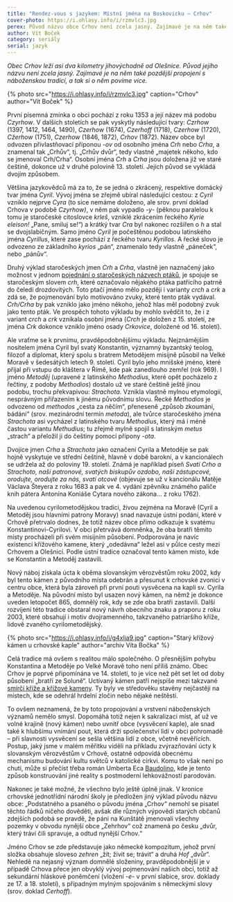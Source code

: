 ```yaml
---
title: "Rendez-vous s jazykem: Místní jména na Boskovicku – Crhov"
cover-photo: https://i.ohlasy.info/i/rzmvlc3.jpg
perex: Původ názvu obce Crhov není zcela jasný. Zajímavé je na něm také pozdější propojení s náboženskou tradicí.
author: Vít Boček
category: seriály
serial: jazyk
---
```


*Obec Crhov leží asi dva kilometry jihovýchodně od Olešnice. Původ jejího názvu není zcela jasný. Zajímavé je na něm také pozdější propojení s náboženskou tradicí, a tak si o něm povíme více.*

{% photo src="https://i.ohlasy.info/i/rzmvlc3.jpg" caption="Crhov" author="Vít Boček" %}

První písemná zmínka o obci pochází z roku 1353 a její název má podobu *Czyrhow*. V dalších stoletích se pak vyskytly následující tvary: *Czrhow* (1397, 1412, 1464, 1490), *Czerhow* (1674), *Czerhoff* (1718), *Czerhow* (1720), *Cžerhow* (1751), *Czerhow* (1846, 1872), *Crhov* (1872). Název obce byl odvozen přivlastňovací příponou *-ov* od osobního jména *Crh* nebo *Crha*, a znamenal tak „Crhův“, tj. „Crhův dvůr“, tedy vlastně „majetek někoho, kdo se jmenoval Crh/Crha“. Osobní jména *Crh* a *Crha* jsou doložena již ve staré češtině, dokonce už v druhé polovině 13. století. Jejich původ se vykládá dvojím způsobem.

Většina jazykovědců má za to, že se jedná o zkrácený, respektive domácký tvar jména *Cyril*. Vývoj jména se zřejmě ubíral následující cestou: z *Cyril* vzniklo nejprve *Cyra* (to sice nemáme doloženo, ale srov. první doklad Crhova v podobě *Czyrhow)*, v něm pak vypadlo *-y-* (pěknou paralelou k tomu je staročeské citoslovce *krleš*, vzniklé zkrácením řeckého *Kyrie eleison!* „Pane, smiluj se!“) a krátký tvar *Cra* byl nakonec rozšířen o *h* a stal se dvojslabičným. Samo jméno *Cyril* je počeštěnou podobou latinského jména *Cyrillus*, které zase pochází z řeckého tvaru *Kyrillos*. A řecké slovo je odvozeno ze základního *kyrios* „pán“, znamenalo tedy vlastně „páneček“, nebo „pánův“.

Druhý výklad staročeských jmen *Crh* a *Crha*, vlastně jen naznačený jako možnost v jednom [pojednání o staročeských názvech ptáků](http://nase-rec.ujc.cas.cz/archiv.php?art=3944), je spojuje se staročeským slovem *crh*, které označovalo nějakého ptáka patřícího patrně do čeledi drozdovitých. Toto ptačí jméno mělo později i varianty *crch* a *crk* a zdá se, že pojmenování bylo motivováno zvuky, které tento pták vydával. *Crh/Crha* by pak vzniklo jako jméno někoho, jehož hlas měl podobný zvuk jako tento pták. Ve prospěch tohoto výkladu by mohlo svědčit to, že i z variant *crch* a *crk* vznikala osobní jména (*Crch* je doložen z 15. století, ze jména *Crk* dokonce vzniklo jméno osady *Crkovice*, doložené od 16. století).

Ale vraťme se k prvnímu, pravděpodobnějšímu výkladu. Nejznámějším nositelem jména Cyril byl svatý Konstantin, významný byzantský teolog, filozof a diplomat, který spolu s bratrem Metodějem misijně působil na Velké Moravě v šedesátých letech 9. století. Cyril bylo jeho mnišské jméno, které přijal při vstupu do kláštera v Římě, kde pak zanedlouho zemřel (rok 969). I jméno *Metoděj* (upravené z latinského *Methodius*, které opět pocházelo z řečtiny, z podoby *Methodios*) dostalo už ve staré češtině ještě jinou podobu, trochu překvapivou: *Strachota*. Vznikla vlastně mylnou etymologií, nesprávným přiřazením k jinému původnímu slovu. Řecké *Methodios* je odvozeno od *methodos* „cesta za něčím“, přeneseně „způsob zkoumání, bádání“ (srov. mezinárodní termín *metoda*), ale tvůrce staročeského jména *Strachota* asi vycházel z latinského tvaru *Methodius*, který má i méně častou variantu *Methudius*; tu zřejmě mylně spojil s latinským *metus* „strach“ a přeložil ji do češtiny pomocí přípony *-ota*. 

Dvojice jmen *Crha* a *Strachota* jako označení Cyrila a Metoděje se pak hojně vyskytuje ve střední češtině, hlavně v době barokní, a v kancionálech se udržela až do poloviny 19. století. Známá je například píseň *Svatí Crho a Strachoto, naši patronové, svatých biskupův ozdobo, naši zástupcové, orodujte, orodujte za nás, svatí otcové* (objevuje se už v kancionálu Matěje Václava Šteyera z roku 1683 a pak ve 4. vydání zpěvníku známého paliče knih pátera Antonína Koniáše Cytara nového zákona… z roku 1762).

Na uvedenou cyrilometodějskou tradici, živou zejména na Moravě (Cyril a Metoděj jsou hlavními patrony Moravy) snad navazuje ústní podání, které v Crhově přetrvalo dodnes, že totiž název obce přímo odkazuje k svatému Konstantinovi-Cyrilovi. V obci přetrvává domněnka, že oba bratři těmito místy procházeli při svém misijním působení. Podporována je navíc existencí křížového kamene, který „odedávna“ ležel asi v půlce cesty mezi Crhovem a Olešnicí. Podle ústní tradice označoval tento kámen místo, kde se Konstantin a Metoděj zastavili.

Nový náboj získala úcta k oběma slovanským věrozvěstům roku 2002, kdy byl tento kámen z původního místa odebrán a přesunut k crhovské zvonici v centru obce, která byla zároveň při první pouti vysvěcena na kapli sv. Cyrila a Metoděje. Na původní místo byl usazen nový kámen, na němž je dokonce uveden letopočet 865, domnělý rok, kdy se zde oba bratři zastavili. Další rozvíjení této tradice obstaral nový návrh obecního znaku a praporu z roku 2003, které obsahují i motiv dvojramenného, takzvaného patriaršího kříže, lidově zvaného cyrilometodějský.

{% photo src="https://i.ohlasy.info/i/g4xlja9.jpg" caption="Starý křížový kámen u crhovské kaple" author="archiv Víta Bočka" %}

Celá tradice má ovšem s realitou málo společného. O přesnějším pohybu Konstantina a Metoděje po Velké Moravě toho není příliš známo. Obec Crhov je poprvé připomínána ve 14. století, to je více než pět set let od doby působení „bratří ze Soluně“. Uctívaný kámen patří nejspíše mezi takzvané [smírčí kříže a křížové kameny](http://www.smircikrize.cz/). Ty byly ve středověku stavěny nejčastěji na místech, kde se odehrál hrdelní zločin nebo nějaké neštěstí.

To ovšem neznamená, že by toto propojování a vrstvení náboženských významů nemělo smysl. Dopomáhá totiž nejen k sakralizaci míst, ať už ve volné krajině (nový kámen) nebo uvnitř obce (vysvěcení kaple), ale snad také k hlubšímu vnímání pout, která drží společenství lidí v obci pohromadě – při slavnosti vysvěcení se sešla většina lidí z obce, včetně nevěřících. Postup, jaký jsme v malém měřítku viděli na příkladu zvýrazňování úcty k slovanským věrozvěstům v Crhově, ostatně odpovídá obecnému mechanismu budování kultu světců v katolické církvi. Komu to však není po chuti, může si přečíst třeba román Umberta Eca [Baudolino](https://cs.wikipedia.org/wiki/Baudolino), kde je tento způsob konstruování jiné reality s postmoderní lehkovážností parodován.

Nakonec je také možné, že všechno bylo ještě úplně jinak. V kronice crhovské jednotřídní národní školy je předložen jiný výklad původu názvu obce: „Podstatného a psaného o původu jména „Crhov“ nemohl se pisatel těchto řádků ničeho dověděti, avšak dle různých výpovědí starých občanů zdejších podobá se pravdě, že páni na Kunštátě jmenovali všechny pozemky v obvodu nynější obce „Zehrhov“ což znamená po česku „dvůr, který tráví čili spravuje, a odtud nynější Crhov.“

Jméno Crhov se zde představuje jako německé kompozitum, jehož první složka obsahuje sloveso *zehren* „žít; živit se; trávit“ a druhá *Hof* „dvůr“. Nehledě na nejasný význam domnělé složeniny, pravděpodobnější je v případě Crhova přece jen obvyklý vývoj pojmenování našich obcí, totiž až sekundární hláskové poněmčení (vložení *-e-* v první slabice, srov. doklady ze 17. a 18. století), s případným mylným spojováním s německými slovy (srov. doklad *Cerhoff*).
